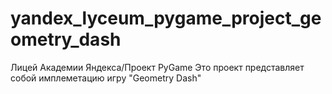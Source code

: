# yandex_lyceum_pygame_project_geometry_dash
Лицей Академии Яндекса/Проект PyGame
Это проект представляет собой имплеметацию игру "Geometry Dash" 
